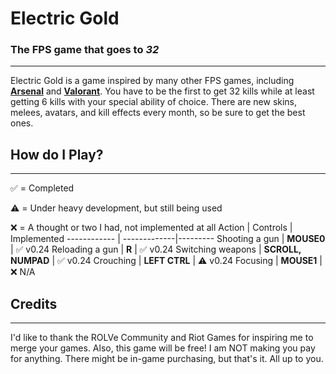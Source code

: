 # Electric Gold
### The FPS game that goes to *32*
___
Electric Gold is a game inspired by many other FPS games, including **[Arsenal](https://web.roblox.com/games/286090429/Arsenal?refPageId=da7cd7fb-8629-4682-8a7c-25f5d0ddbfdb)** and **[Valorant](https://playvalorant.com)**. You have to be the first to get 32 kills while at least getting 6 kills with your special ability of choice. There are new skins, melees, avatars, and kill effects every month, so be sure to get the best ones. 
## How do I Play?
___
✅ = Completed

⚠️ = Under heavy development, but still being used

❌ = A thought or two I had, not implemented at all
Action | Controls | Implemented
------------ | -------------|---------
Shooting a gun | **MOUSE0** | ✅ v0.24
Reloading a gun | **R** | ✅ v0.24
Switching weapons | **SCROLL, NUMPAD** | ✅ v0.24
Crouching | **LEFT CTRL** | ⚠️ v0.24
Focusing | **MOUSE1** | ❌ N/A
## Credits
___
I'd like to thank the ROLVe Community and Riot Games for inspiring me to merge your games. Also, this game will be free! I am NOT making you pay for anything. There might be in-game purchasing, but that's it. All up to you.
